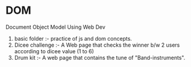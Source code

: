 # DOM
Document Object Model Using Web Dev

1. basic folder :- practice of js and dom concepts.
2. Dicee challenge :- A Web page that checks the winner b/w 2 users according to dicee value (1 to 6)
3. Drum kit :-    A web page that contains the tune of "Band-instruments".